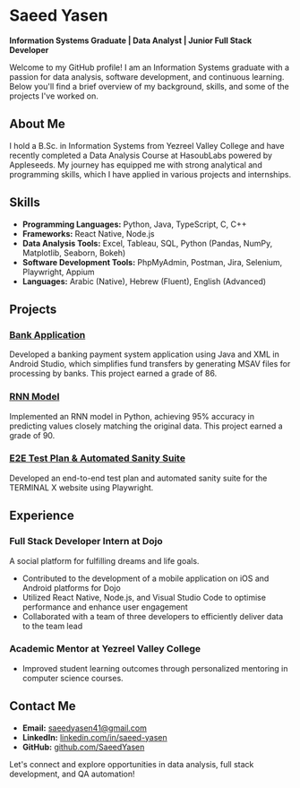 # Saeed Yasen

**Information Systems Graduate | Data Analyst | Junior Full Stack Developer**

Welcome to my GitHub profile! I am an Information Systems graduate with a passion for data analysis, software development, and continuous learning. Below you'll find a brief overview of my background, skills, and some of the projects I've worked on.

## About Me

I hold a B.Sc. in Information Systems from Yezreel Valley College and have recently completed a Data Analysis Course at HasoubLabs powered by Appleseeds. My journey has equipped me with strong analytical and programming skills, which I have applied in various projects and internships.

## Skills

- **Programming Languages:** Python, Java, TypeScript, C, C++
- **Frameworks:** React Native, Node.js
- **Data Analysis Tools:** Excel, Tableau, SQL, Python (Pandas, NumPy, Matplotlib, Seaborn, Bokeh)
- **Software Development Tools:** PhpMyAdmin, Postman, Jira, Selenium, Playwright, Appium
- **Languages:** Arabic (Native), Hebrew (Fluent), English (Advanced)

## Projects

### [Bank Application](https://github.com/SaeedYasen/Final_Project)
Developed a banking payment system application using Java and XML in Android Studio, which simplifies fund transfers by generating MSAV files for processing by banks. This project earned a grade of 86.

### [RNN Model](https://github.com/SaeedYasen/Project-RNN)
Implemented an RNN model in Python, achieving 95% accuracy in predicting values closely matching the original data. This project earned a grade of 90.

### [E2E Test Plan & Automated Sanity Suite](https://github.com/SaeedYasen/playwright-final-project)
Developed an end-to-end test plan and automated sanity suite for the TERMINAL X website using Playwright.

## Experience

### Full Stack Developer Intern at Dojo
A social platform for fulfilling dreams and life goals.
- Contributed to the development of a mobile application on iOS and Android 
platforms for Dojo
- Utilized React Native, Node.js, and Visual Studio Code to optimise performance and 
enhance user engagement
- Collaborated with a team of three developers to efficiently deliver data to the 
team lead

### Academic Mentor at Yezreel Valley College
- Improved student learning outcomes through personalized mentoring in computer science courses.

## Contact Me

- **Email:** saeedyasen41@gmail.com
- **LinkedIn:** [linkedin.com/in/saeed-yasen](https://www.linkedin.com/in/saeed-yasen/)
- **GitHub:** [github.com/SaeedYasen](https://github.com/SaeedYasen)

Let's connect and explore opportunities in data analysis, full stack development, and QA automation!
